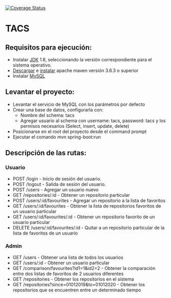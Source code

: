 [![Coverage Status](https://coveralls.io/repos/github/LucasBlanco/TACS/badge.svg)](https://coveralls.io/github/LucasBlanco/TACS)

# TACS

## Requisitos para ejecución:
* Instalar [JDK](https://www.oracle.com/technetwork/java/javase/downloads/jdk8-downloads-2133151.html) 1.8, seleccionando la versión correspondiente para el sistema operativo.
* [Descargar](https://maven.apache.org/download.cgi) e [instalar](https://maven.apache.org/install.html) apache maven versión 3.6.3 o superior
* Instalar [MySQL](https://dev.mysql.com/downloads/installer/)

## Levantar el proyecto:
* Levantar el servicio de MySQL con los parámetros por defecto
* Crear una base de datos, configurarla con:
    - Nombre del schema: tacs
    - Agregar usuario al schema con username: tacs, password: tacs y los permisos necesarios (Select, insert, update, delete)
* Posicionarse en el root del proyecto desde el command prompt
* Ejecutar el comando mvn spring-boot:run

## Descripción de las rutas:
### Usuario
* POST    /login - Inicio de sesión del usuario.
* POST    /logout - Salida de sesión del usuario.
* POST    /users - Agregar un usuario nuevo
* GET     /repositories/:id - Obtener un repositorio particular
* POST    /users/:id/favourites - Agregar un repositorio a la lista de favoritos
* GET     /users/:id/favourites - Obtener la lista de repositorios favoritos de un usuario particular
* GET     /users/:id/favourites/:id - Obtener un repositorio favorito de un usuario particular 
* DELETE  /users/:id/favourites/:id - Quitar a un repositorio particular de la lista de favoritos de un usuario

### Admin
* GET   /users - Obtener una lista de todos los usuarios 
* GET	/users/:id - Obtener un usuario particular
* GET   /comparison/favourites?id1=1&id2=2 - Obtener la comparación entre dos listas de favoritos de 2 usuarios diferentes
* GET	/repositories - Obtener los repositorios en el sistema
* GET	/repositories?since=01012019&to=01012020 - Obtener los repositorios que se encuentren entre un determinado tiempo
